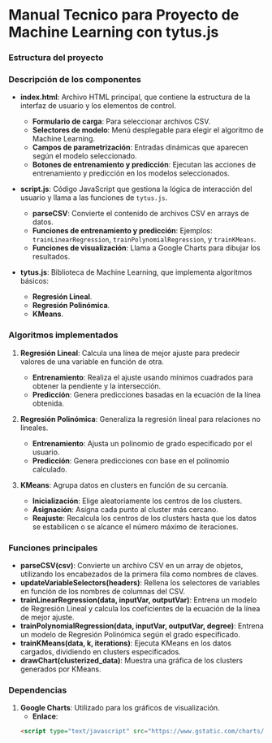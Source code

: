 # Manual Tecnico para Proyecto de Machine Learning con tytus.js

### Estructura del proyecto


### Descripción de los componentes

- **index.html**: Archivo HTML principal, que contiene la estructura de la interfaz de usuario y los elementos de control.
    - **Formulario de carga**: Para seleccionar archivos CSV.
    - **Selectores de modelo**: Menú desplegable para elegir el algoritmo de Machine Learning.
    - **Campos de parametrización**: Entradas dinámicas que aparecen según el modelo seleccionado.
    - **Botones de entrenamiento y predicción**: Ejecutan las acciones de entrenamiento y predicción en los modelos seleccionados.


- **script.js**: Código JavaScript que gestiona la lógica de interacción del usuario y llama a las funciones de `tytus.js`.
    - **parseCSV**: Convierte el contenido de archivos CSV en arrays de datos.
    - **Funciones de entrenamiento y predicción**: Ejemplos: `trainLinearRegression`, `trainPolynomialRegression`, y `trainKMeans`.
    - **Funciones de visualización**: Llama a Google Charts para dibujar los resultados.

- **tytus.js**: Biblioteca de Machine Learning, que implementa algoritmos básicos:
    - **Regresión Lineal**.
    - **Regresión Polinómica**.
    - **KMeans**.

### Algoritmos implementados

1. **Regresión Lineal**: Calcula una línea de mejor ajuste para predecir valores de una variable en función de otra.
    - **Entrenamiento**: Realiza el ajuste usando mínimos cuadrados para obtener la pendiente y la intersección.
    - **Predicción**: Genera predicciones basadas en la ecuación de la línea obtenida.

2. **Regresión Polinómica**: Generaliza la regresión lineal para relaciones no lineales.
    - **Entrenamiento**: Ajusta un polinomio de grado especificado por el usuario.
    - **Predicción**: Genera predicciones con base en el polinomio calculado.

3. **KMeans**: Agrupa datos en clusters en función de su cercanía.
    - **Inicialización**: Elige aleatoriamente los centros de los clusters.
    - **Asignación**: Asigna cada punto al cluster más cercano.
    - **Reajuste**: Recalcula los centros de los clusters hasta que los datos se estabilicen o se alcance el número máximo de iteraciones.

### Funciones principales

- **parseCSV(csv)**: Convierte un archivo CSV en un array de objetos, utilizando los encabezados de la primera fila como nombres de claves.
- **updateVariableSelectors(headers)**: Rellena los selectores de variables en función de los nombres de columnas del CSV.
- **trainLinearRegression(data, inputVar, outputVar)**: Entrena un modelo de Regresión Lineal y calcula los coeficientes de la ecuación de la línea de mejor ajuste.
- **trainPolynomialRegression(data, inputVar, outputVar, degree)**: Entrena un modelo de Regresión Polinómica según el grado especificado.
- **trainKMeans(data, k, iterations)**: Ejecuta KMeans en los datos cargados, dividiendo en clusters especificados.
- **drawChart(clusterized_data)**: Muestra una gráfica de los clusters generados por KMeans.

### Dependencias

1. **Google Charts**: Utilizado para los gráficos de visualización.
   - **Enlace**:
   ```html
   <script type="text/javascript" src="https://www.gstatic.com/charts/loader.js"></script>
